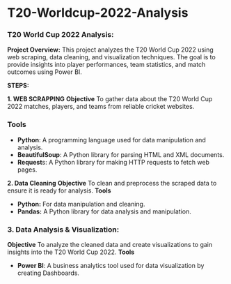 # T20-Worldcup-2022-Analysis
### **T20 World Cup 2022 Analysis**:

**Project Overview:**
This project analyzes the T20 World Cup 2022 using web scraping, data cleaning, and visualization techniques. The goal is to provide insights into player performances, team statistics, and match outcomes using Power BI.

**STEPS:**

**1. WEB SCRAPPING**
     **Objective**
To gather data about the T20 World Cup 2022 matches, players, and teams from reliable cricket websites.

### Tools

- **Python**: A programming language used for data manipulation and analysis.
- **BeautifulSoup**: A Python library for parsing HTML and XML documents.
- **Request**s: A Python library for making HTTP requests to fetch web pages.

**2. Data Cleaning** 
      **Objective**
To clean and preprocess the scraped data to ensure it is ready for analysis.
**Tools**

- **Python:** For data manipulation and cleaning.
- **Pandas:** A Python library for data analysis and manipulation.

### 3. Data Analysis & Visualization:
  **Objective**
To analyze the cleaned data and create visualizations to gain insights into the T20 World Cup 2022.
**Tools**

- **Power BI**: A business analytics tool used for data visualization by creating Dashboards.
